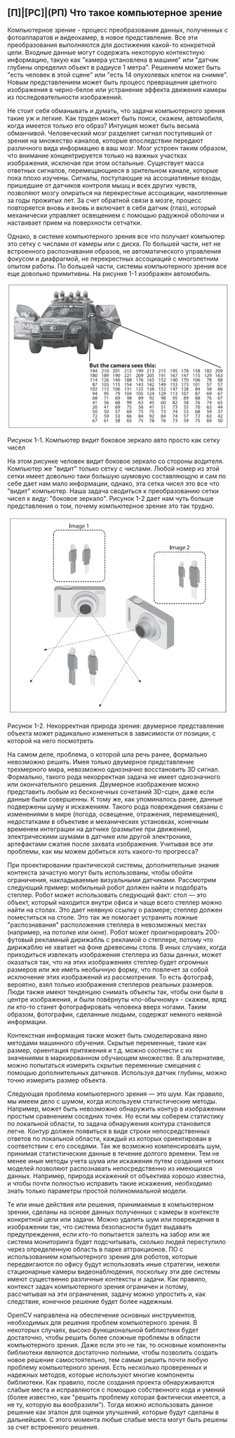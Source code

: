 ## [П]|[РС]|(РП) Что такое компьютерное зрение

Компьютерное зрение - процесс преобразования данных, полученных с фотоаппаратов и видеокамер, в новое представление. Все эти преобразования выполняются для достижения какой-то конкретной цели. Входные данные могут содержать некоторую контекстную информацию, такую как "камера установлена в машине" или "датчик глубины определил объект в радиусе 1 метра". Решением может быть "есть человек в этой сцене" или "есть 14 опухолевых клеток на снимке". Новым представлением может быть процесс превращения цветного изображения в черно-белое или устранение эффекта движения камеры из последовательности изображений.

Не стоит себя обманывать и думать, что задачи компьютерного зрения такие уж и легкие. Как труден может быть поиск, скажем, автомобиля, когда имеется только его образ? Интуиция может быть весьма обманчивой. Человеческий мозг разделяет сигнал поступивший от зрения на множество каналов, которые впоследствии передают различного вида информацию в ваш мозг. Мозг устроен таким образом, что внимание концентрируется только на важных участках изображения, исключая при этом остальные. Существует масса ответных сигналов, перемещающиеся в зрительном канале, которые пока плохо изучены. Сигналы, поступающие на ассоциативные входы, пришедшие от датчиков контроля мышц и всех других чувств, позволяют мозгу опираться на перекрестные ассоциации, накопленные за годы прожитых лет. За счет обратной связи в мозге, процесс повторяется вновь и вновь и включает в себя датчик (глаз), который механически управляет освещением с помощью радужной оболочки и настаивает прием на поверхности сетчатки.

Однако, в системе компьютерного зрения все что получает компьютер это сетку с числами от камеры или с диска. По большей части, нет не встроенного распознавания образов, не автоматического управления фокусом и диафрагмой, не перекрестных ассоциаций с многолетним опытом работы. По большей части, системы компьютерного зрения все еще довольно примитивны. На рисунке 1-1 изображен автомобиль. 

![Рисунок 1-1 не найден](Images/Pic_1_1.jpg)

Рисунок 1-1. Компьютер видит боковое зеркало авто просто как сетку чисел

На этом рисунке человек видит боковое зеркало со стороны водителя. Компьютер же "видит" только сетку с числами. Любой номер из этой сетки имеет довольно таки большую шумовую составляющую и сам по себе дает нам мало информации, однако, эта сетка чисел это все что "видит" компьютер. Наша задача сводиться к преобразованию сетки чисел к виду: "боковое зеркало". Рисунок 1-2 дает нам чуть больше представления о том, почему компьютерное зрение это так трудно.

![Рисунок 1-2 не найден](Images/Pic_1_2.jpg)

Рисунок 1-2. Некорректная природа зрения: двумерное представление объекта может радикально измениться в зависимости от позиции, с которой на него посмотреть

На самом деле, проблема, о которой шла речь ранее, формально невозможно решить. Имея только двумерное представление трехмерного мира, невозможно однозначно восстановить 3D сигнал. Формально, такого рода некорректная задача не имеет однозначного или окончательного решения. Двумерное изображение можно представить любым из бесконечных сочетаний 3D-сцен, даже если данные были совершенны. К тому же, как упоминалось ранее, данные подвержены шуму и искажениям. Такого рода повреждения связаны с изменениями в мире (погода, освещение, отражения, перемещения), недостатками в объективе и механических установках, конечным временем интеграции на датчике (размытие при движении), электрическими шумами в датчике или другой электронике, артефактами сжатия после захвата изображения. Учитывая все эти проблемы, как мы можем добиться хоть какого-то прогресса?

При проектировании практической системы, дополнительные знания контекста зачастую могут быть использованы, чтобы обойти ограничения, накладываемые визуальными датчиками. Рассмотрим следующий пример: мобильный робот должен найти и подобрать степлер. Робот может использовать следующий факт: стол — это объект, который находится внутри офиса и чаще всего степлер можно найти на столах. Это дает неявную ссылку о размере; степлер должен поместиться на столе. Это так же помогает устранить ложные "распознавания" расположения степлера в невозможных местах (например, на потолке или окне). Робот может проигнорировать 200-футовый рекламный дирижабль с рекламой о степлере, потому что дирижаблю не хватает на фоне древесины стола. В иных случаях, когда приходиться извлекать изображения степлера из базы данных, может оказаться так, что на этих изображениях степлер будет огромных размеров или же иметь необычную форму, что повлечет за собой исключение этих изображений из рассмотрения. То есть фотограф, вероятно, взял только изображения степлеров реальных размеров. Люди также имеют тенденцию снимать объекты так, чтобы они были в центре изображения, и были повёрнуты «по-обычному» - скажем, вряд ли кто-то станет фотографировать человека вверх ногами. Таким образом, фотографии, сделанные людьми, содержат немного неявной информации. 

Контекстная информация также может быть смоделирована явно методами машинного обучения. Скрытые переменные, такие как размер, ориентация притяжения и т.д. можно соотнести с их значениями в маркированном обучающем множестве. В альтернативе, можно попытаться измерить скрытые переменные смещения с помощью дополнительных датчиков. Используя датчик глубины, можно точно измерить размер объекта.

Следующая проблема компьютерного зрения — это шум. Как правило, мы имеем дело с шумом, когда используем статистические методы. Например, может быть невозможно обнаружить контур в изображении простым сравнением соседних точек. Но если мы соберем статистику по локальной области, то задача обнаружения контура становится легче. Контур должен появиться в виде строки непосредственных ответов по локальной области, каждый из которых ориентирован в соответствии с его соседями. Так же возможно компенсировать шум, принимая статистические данные в течение долгого времени. Тем не менее иные методы учета шума или искажения путем создания четких моделей позволяют распознавать непосредственно из имеющихся данных. Например, природа искажений от объектива хорошо известна, и чтобы почти полностью исправить такие искажения, необходимо знать только параметры простой полиномиальной модели. 

Те или иные действия или решения, принимаемые в компьютерном зрении, сделаны на основе данных полученных с камеры в контексте конкретной цели или задачи. Можно удалить шум или повреждения в изображении так, что система безопасности будет выдавать предупреждения, если кто-то попытается залезть на забор или же система мониторинга будет подсчитывать, сколько людей переступило через определенную область в парке аттракционов. ПО с использованием компьютерного зрения для роботов, которые передвигаются по офису будут использовать иные стратегии, нежели стационарные камеры видеонаблюдения, поскольку эти две системы имеют существенно различные контексты и задачи. Как правило, контекст задач компьютерного зрения ограничен и потому, рассчитывая на эти ограничения, задачу можно упростить и, как следствие, конечное решение будет более надежным.

OpenCV направлена на обеспечение основных инструментов, необходимых для решения проблем компьютерного зрения. В некоторых случаях, высоко функциональной библиотеки будет достаточно, чтобы решить более сложные проблемы в области компьютерного зрения. Даже если это не так, то основные компоненты библиотеки являются достаточно полными, чтобы позволить создать новое решение самостоятельно, тем самым решить почти любую проблему компьютерного зрения. Есть несколько проверенных и надежных методов, которые используют многие компоненты библиотеки. Как правило, после создания проекта обнаруживаются слабые места и исправляются с помощью собственного кода и умений (более известно, как "решить проблему которая фактически имеется, а не ту, которую вы вообразили"). Тогда можно использовать данное решение как эталон для оценки улучшений, которые будут сделаны в дальнейшем. С этого момента любые слабые места могут быть решены за счет встроенного решения.
